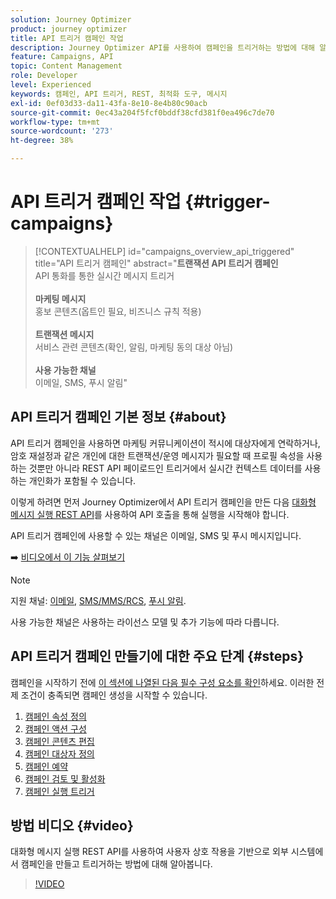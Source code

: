 ```yaml
---
solution: Journey Optimizer
product: journey optimizer
title: API 트리거 캠페인 작업
description: Journey Optimizer API를 사용하여 캠페인을 트리거하는 방법에 대해 알아봅니다.
feature: Campaigns, API
topic: Content Management
role: Developer
level: Experienced
keywords: 캠페인, API 트리거, REST, 최적화 도구, 메시지
exl-id: 0ef03d33-da11-43fa-8e10-8e4b80c90acb
source-git-commit: 0ec43a204f5fcf0bddf38cfd381f0ea496c7de70
workflow-type: tm+mt
source-wordcount: '273'
ht-degree: 38%

---
```



# API 트리거 캠페인 작업 {#trigger-campaigns}

>[!CONTEXTUALHELP]
>id="campaigns_overview_api_triggered"
>title="API 트리거 캠페인"
>abstract="**트랜잭션 API 트리거 캠페인**<br/> API 통화를 통한 실시간 메시지 트리거&#x200B;<br/><br/>**마케팅 메시지**<br/>&#x200B;홍보 콘텐츠(옵트인 필요, 비즈니스 규칙 적용)<br/><br/>**트랜잭션 메시지**<br/>&#x200B;서비스 관련 콘텐츠(확인, 알림, 마케팅 동의 대상 아님)<br/><br/>**사용 가능한 채널**<br/>&#x200B;이메일, SMS, 푸시 알림"

## API 트리거 캠페인 기본 정보 {#about}

API 트리거 캠페인을 사용하면 마케팅 커뮤니케이션이 적시에 대상자에게 연락하거나, 암호 재설정과 같은 개인에 대한 트랜잭션/운영 메시지가 필요할 때 프로필 속성을 사용하는 것뿐만 아니라 REST API 페이로드인 트리거에서 실시간 컨텍스트 데이터를 사용하는 개인화가 포함될 수 있습니다.

이렇게 하려면 먼저 Journey Optimizer에서 API 트리거 캠페인을 만든 다음 [대화형 메시지 실행 REST API](https://developer.adobe.com/journey-optimizer-apis/references/messaging/#tag/execution)를 사용하여 API 호출을 통해 실행을 시작해야 합니다.

API 트리거 캠페인에 사용할 수 있는 채널은 이메일, SMS 및 푸시 메시지입니다.

➡️ [비디오에서 이 기능 살펴보기](#video)


>[!NOTE]
>
>지원 채널: [이메일](../email/get-started-email.md), [SMS/MMS/RCS](../sms/get-started-sms.md), [푸시 알림](../push/get-started-push.md).
>
>사용 가능한 채널은 사용하는 라이선스 모델 및 추가 기능에 따라 다릅니다.

## API 트리거 캠페인 만들기에 대한 주요 단계 {#steps}

캠페인을 시작하기 전에 [이 섹션에 나열된 다음 필수 구성 요소를 확인](get-started-with-campaigns.md#permissions)하세요. 이러한 전제 조건이 충족되면 캠페인 생성을 시작할 수 있습니다.

1. [캠페인 속성 정의](api-triggered-campaign-properties.md)
1. [캠페인 액션 구성](api-triggered-campaign-action.md)
1. [캠페인 콘텐츠 편집](api-triggered-campaign-content.md)
1. [캠페인 대상자 정의](api-triggered-campaign-audience.md)
1. [캠페인 예약](api-triggered-campaign-schedule.md)
1. [캠페인 검토 및 활성화](review-activate-api-triggered-campaign.md)
1. [캠페인 실행 트리거](trigger-campaigns.md)

## 방법 비디오 {#video}

대화형 메시지 실행 REST API를 사용하여 사용자 상호 작용을 기반으로 외부 시스템에서 캠페인을 만들고 트리거하는 방법에 대해 알아봅니다.

>[!VIDEO](https://video.tv.adobe.com/v/3425358?quality=12)
